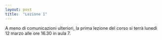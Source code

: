 ```yaml
---
layout: post
title:  "Lezione 1"
---
```


A meno di comunicazioni ulteriori, la prima lezione del corso si terrà lunedì 12 marzo alle ore 16.30 in aula 7.

